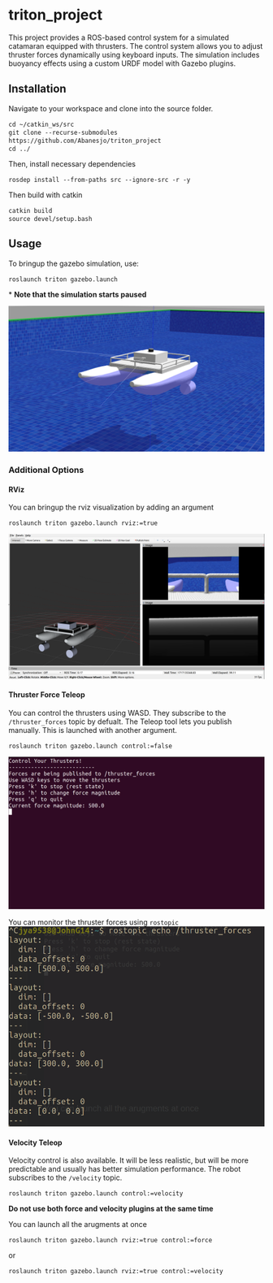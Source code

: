 # triton_project
This project provides a ROS-based control system for a simulated catamaran equipped with thrusters. The control system allows you to adjust thruster forces dynamically using keyboard inputs. The simulation includes buoyancy effects using a custom URDF model with Gazebo plugins.

## Installation
Navigate to your workspace and clone into the source folder.
```
cd ~/catkin_ws/src
git clone --recurse-submodules https://github.com/Abanesjo/triton_project
cd ../
```
Then, install necessary dependencies
```
rosdep install --from-paths src --ignore-src -r -y
```
Then build with catkin
```
catkin build
source devel/setup.bash
```

## Usage

To bringup the gazebo simulation, use:
```
roslaunch triton gazebo.launch
```
\* **Note that the simulation starts paused**

![gazebo_simulation](docs/gazebo.png)

### Additional Options

#### RViz
You can bringup the rviz visualization by adding an argument
```
roslaunch triton gazebo.launch rviz:=true
```
![rviz](docs/rviz.png)

#### Thruster Force Teleop
You can control the thrusters using WASD. They subscribe to the <code>/thruster_forces</code> topic by defualt. The Teleop tool lets you publish manually. This is launched with another argument.
```
roslaunch triton gazebo.launch control:=false
```
![control](docs/control.png)

You can monitor the thruster forces using <code>rostopic</code>
![rostopic](docs/rostopic.png)

#### Velocity Teleop
Velocity control is also available. It will be less realistic, but will be more predictable and usually has better simulation performance. The robot subscribes to the <code>/velocity</code> topic.
```
roslaunch triton gazebo.launch control:=velocity
```
**Do not use both force and velocity plugins at the same time**

You can launch all the arugments at once
```
roslaunch triton gazebo.launch rviz:=true control:=force
```
or
```
roslaunch triton gazebo.launch rviz:=true control:=velocity
```
